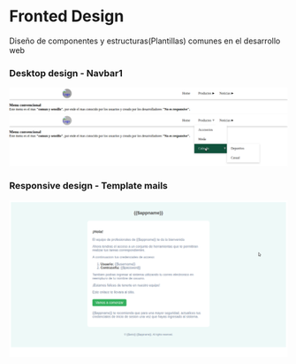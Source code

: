 # Fronted Design
Diseño de componentes y estructuras(Plantillas) comunes en el desarrollo web

### Desktop design - Navbar1
![Desktop design](design/navbar1.png)
![Desktop design](design/navbar1-state.png)

### Responsive design - Template mails
![Responsive design](design/template_mail.png)


